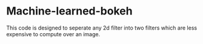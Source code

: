 # Machine-learned-bokeh
This code is designed to seperate any 2d filter into two filters which are less expensive to compute over an image.
